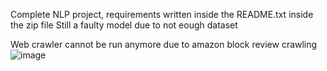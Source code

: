 Complete NLP project, requirements written inside the README.txt inside the zip file
Still a faulty model due to not eough dataset

Web crawler cannot be run anymore due to amazon block review crawling
![image](https://github.com/user-attachments/assets/ade02df4-3b5b-486d-9658-a89c41cd94b0)
